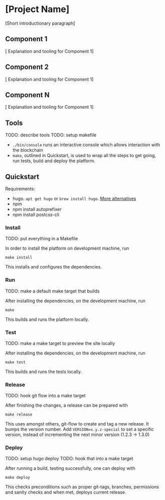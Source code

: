 # [Project Name]

[Short introductionary paragraph]

## Component 1
[ Explanation and tooling for Component 1]

## Component 2
[ Explanation and tooling for Component 1]

## Component N
[ Explanation and tooling for Component 1]

## Tools

TODO: describe tools
TODO: setup makefile
* `./bin/console` runs an interactive console which allows interaction
    with the blockchain
* `make`, outlined in Quickstart, is used to wrap all the steps to get
    going, run tests, build and deploy the platform.

## Quickstart

Requirements:

* hugo. `apt get hugo` or `brew install hugo`. [More alternatives](https://gohugo.io/getting-started/installing/)
* npm
* npm install autoprefixer
* npm install postcss-cli

### Install

TODO: put everything in a Makefile

In order to install the platform on development machine, run

    make install

This installs and configures the dependencies.


### Run

TODO: make a default make target that builds

After installing the dependencies, on the development machine, run

    make

This builds and runs the platform locally.

### Test

TODO: make a make target to preview the site locally

After installing the dependencies, on the development machine, run

    make test

This builds and runs the tests locally.

### Release


TODO: hook git flow into a make target

After finishing the changes, a release can be prepared with

    make release

This uses amongst others, git-flow to create and tag a new release. It
bumps the version number. Add `VERSION=x.y.z-special` to set a specific
version, instead of incrementing the next minor version (1.2.3 -> 1.3.0)

### Deploy

TODO: setup hugo deploy
TODO: hook that into a make target

After running a build, testing successfully, one can deploy with

    make deploy

This checks preconditions such as proper git-tags, branches, permissions
and sanity checks and when met, deploys current release.

